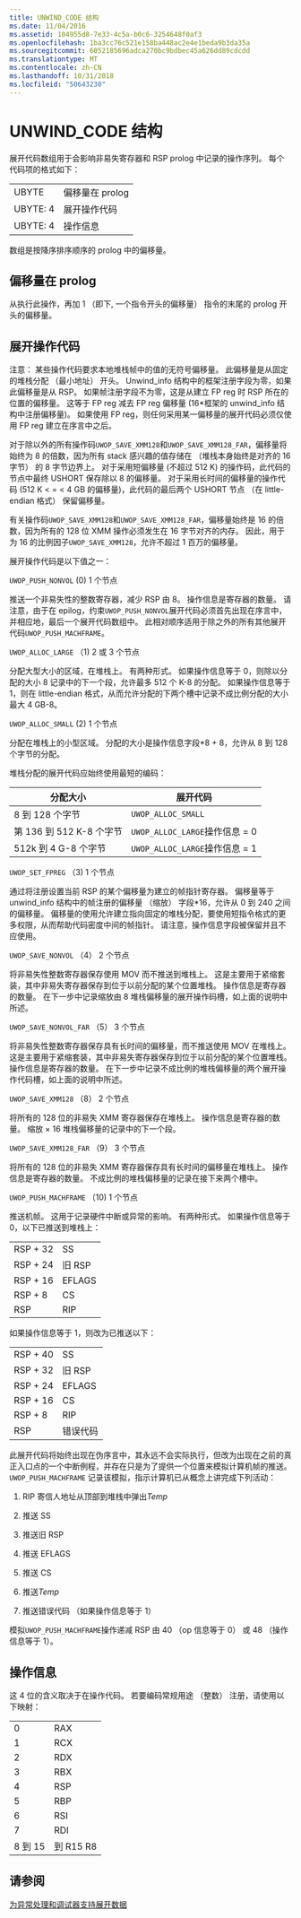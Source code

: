 ```yaml
---
title: UNWIND_CODE 结构
ms.date: 11/04/2016
ms.assetid: 104955d8-7e33-4c5a-b0c6-3254648f0af3
ms.openlocfilehash: 1ba3cc76c521e158ba448ac2e4e1beda9b3da35a
ms.sourcegitcommit: 6052185696adca270bc9bdbec45a626dd89cdcdd
ms.translationtype: MT
ms.contentlocale: zh-CN
ms.lasthandoff: 10/31/2018
ms.locfileid: "50643230"
---
```

# <a name="struct-unwindcode"></a>UNWIND_CODE 结构

展开代码数组用于会影响非易失寄存器和 RSP prolog 中记录的操作序列。 每个代码项的格式如下：

|||
|-|-|
|UBYTE|偏移量在 prolog|
|UBYTE: 4|展开操作代码|
|UBYTE: 4|操作信息|

数组是按降序排序顺序的 prolog 中的偏移量。

## <a name="offset-in-prolog"></a>偏移量在 prolog

从执行此操作，再加 1 （即下, 一个指令开头的偏移量） 指令的末尾的 prolog 开头的偏移量。

## <a name="unwind-operation-code"></a>展开操作代码

注意： 某些操作代码要求本地堆栈帧中的值的无符号偏移量。 此偏移量是从固定的堆栈分配 （最小地址） 开头。 Unwind_info 结构中的框架注册字段为零，如果此偏移量是从 RSP。 如果帧注册字段不为零，这是从建立 FP reg 时 RSP 所在的位置的偏移量。 这等于 FP reg 减去 FP reg 偏移量 (16\*框架的 unwind_info 结构中注册偏移量)。 如果使用 FP reg，则任何采用某一偏移量的展开代码必须仅使用 FP reg 建立在序言中之后。

对于除以外的所有操作码`UWOP_SAVE_XMM128`和`UWOP_SAVE_XMM128_FAR`，偏移量将始终为 8 的倍数，因为所有 stack 感兴趣的值存储在 （堆栈本身始终是对齐的 16 字节） 的 8 字节边界上。 对于采用短偏移量 (不超过 512 K) 的操作码，此代码的节点中最终 USHORT 保存除以 8 的偏移量。 对于采用长时间的偏移量的操作代码 (512 K < = < 4 GB 的偏移量)，此代码的最后两个 USHORT 节点 （在 little-endian 格式） 保留偏移量。

有关操作码`UWOP_SAVE_XMM128`和`UWOP_SAVE_XMM128_FAR`，偏移量始终是 16 的倍数，因为所有的 128 位 XMM 操作必须发生在 16 字节对齐的内存。 因此，用于为 16 的比例因子`UWOP_SAVE_XMM128`，允许不超过 1 百万的偏移量。

展开操作代码是以下值之一：

`UWOP_PUSH_NONVOL` (0) 1 个节点

推送一个非易失性的整数寄存器，减少 RSP 由 8。 操作信息是寄存器的数量。 请注意，由于在 epilog，约束`UWOP_PUSH_NONVOL`展开代码必须首先出现在序言中，并相应地，最后一个展开代码数组中。 此相对顺序适用于除之外的所有其他展开代码`UWOP_PUSH_MACHFRAME`。

`UWOP_ALLOC_LARGE` （1) 2 或 3 个节点

分配大型大小的区域，在堆栈上。 有两种形式。 如果操作信息等于 0，则除以分配的大小 8 记录中的下一个段，允许最多 512 个 K-8 的分配。 如果操作信息等于 1，则在 little-endian 格式，从而允许分配的下两个槽中记录不成比例分配的大小最大 4 GB-8。

`UWOP_ALLOC_SMALL` (2) 1 个节点

分配在堆栈上的小型区域。 分配的大小是操作信息字段\*8 + 8，允许从 8 到 128 个字节的分配。

堆栈分配的展开代码应始终使用最短的编码：

|**分配大小**|**展开代码**|
|-|-|
|8 到 128 个字节|`UWOP_ALLOC_SMALL`|
|第 136 到 512 K-8 个字节|`UWOP_ALLOC_LARGE`操作信息 = 0|
|512k 到 4 G-8 个字节|`UWOP_ALLOC_LARGE`操作信息 = 1|

`UWOP_SET_FPREG` （3) 1 个节点

通过将注册设置当前 RSP 的某个偏移量为建立的帧指针寄存器。 偏移量等于 unwind_info 结构中的帧注册的偏移量 （缩放） 字段\*16，允许从 0 到 240 之间的偏移量。 偏移量的使用允许建立指向固定的堆栈分配，要使用短指令格式的更多权限，从而帮助代码密度中间的帧指针。 请注意，操作信息字段被保留并且不应使用。

`UWOP_SAVE_NONVOL` （4） 2 个节点

将非易失性整数寄存器保存使用 MOV 而不推送到堆栈上。 这是主要用于紧缩套装，其中非易失寄存器保存到位于以前分配的某个位置堆栈。 操作信息是寄存器的数量。 在下一步中记录缩放由 8 堆栈偏移量的展开操作码槽，如上面的说明中所述。

`UWOP_SAVE_NONVOL_FAR` （5） 3 个节点

将非易失性整数寄存器保存具有长时间的偏移量，而不推送使用 MOV 在堆栈上。 这是主要用于紧缩套装，其中非易失寄存器保存到位于以前分配的某个位置堆栈。 操作信息是寄存器的数量。 在下一步中记录不成比例的堆栈偏移量的两个展开操作代码槽，如上面的说明中所述。

`UWOP_SAVE_XMM128` （8） 2 个节点

将所有的 128 位的非易失 XMM 寄存器保存在堆栈上。 操作信息是寄存器的数量。 缩放 × 16 堆栈偏移量的记录中的下一个段。

`UWOP_SAVE_XMM128_FAR` （9） 3 个节点

将所有的 128 位的非易失 XMM 寄存器保存具有长时间的偏移量在堆栈上。 操作信息是寄存器的数量。 不成比例的堆栈偏移量的记录在接下来两个槽中。

`UWOP_PUSH_MACHFRAME` （10) 1 个节点

推送机帧。  这用于记录硬件中断或异常的影响。 有两种形式。 如果操作信息等于 0，以下已推送到堆栈上：

|||
|-|-|
|RSP + 32|SS|
|RSP + 24|旧 RSP|
|RSP + 16|EFLAGS|
|RSP + 8|CS|
|RSP|RIP|

如果操作信息等于 1，则改为已推送以下：

|||
|-|-|
|RSP + 40|SS|
|RSP + 32|旧 RSP|
|RSP + 24|EFLAGS|
|RSP + 16|CS|
|RSP + 8|RIP|
|RSP|错误代码|

此展开代码将始终出现在伪序言中，其永远不会实际执行，但改为出现在之前的真正入口点的一个中断例程，并存在只是为了提供一个位置来模拟计算机帧的推送。 `UWOP_PUSH_MACHFRAME` 记录该模拟，指示计算机已从概念上讲完成下列活动：

1. RIP 寄信人地址从顶部到堆栈中弹出*Temp*

1. 推送 SS

1. 推送旧 RSP

1. 推送 EFLAGS

1. 推送 CS

1. 推送*Temp*

1. 推送错误代码 （如果操作信息等于 1）

模拟`UWOP_PUSH_MACHFRAME`操作递减 RSP 由 40 （op 信息等于 0） 或 48 （操作信息等于 1）。

## <a name="operation-info"></a>操作信息

这 4 位的含义取决于在操作代码。 若要编码常规用途 （整数） 注册，请使用以下映射：

|||
|-|-|
|0|RAX|
|1|RCX|
|2|RDX|
|3|RBX|
|4|RSP|
|5|RBP|
|6|RSI|
|7|RDI|
|8 到 15|到 R15 R8|

## <a name="see-also"></a>请参阅

[为异常处理和调试器支持展开数据](../build/unwind-data-for-exception-handling-debugger-support.md)
